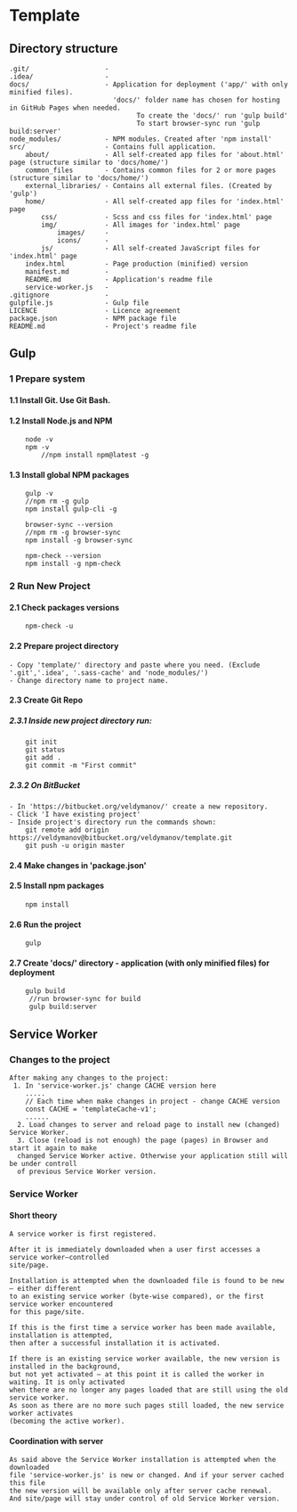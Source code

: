 # Template

## Directory structure

```
.git/                   - 
.idea/                  - 
docs/                   - Application for deployment ('app/' with only minified files).
                          'docs/' folder name has chosen for hosting in GitHub Pages when needed.
                                To create the 'docs/' run 'gulp build'
                                To start browser-sync run 'gulp build:server'                          
node_modules/           - NPM modules. Created after 'npm install'
src/                    - Contains full application.
    about/              - All self-created app files for 'about.html' page (structure similar to 'docs/home/')
    common_files        - Contains common files for 2 or more pages (structure similar to 'docs/home/')
    external_libraries/ - Contains all external files. (Created by 'gulp')
    home/               - All self-created app files for 'index.html' page
        css/            - Scss and css files for 'index.html' page
        img/            - All images for 'index.html' page
            images/     -
            icons/      -
        js/             - All self-created JavaScript files for 'index.html' page       
    index.html          - Page production (minified) version    
    manifest.md         -
    README.md           - Application's readme file
    service-worker.js   -   
.gitignore              - 
gulpfile.js             - Gulp file
LICENCE                 - Licence agreement
package.json            - NPM package file
README.md               - Project's readme file
```

## Gulp
### 1 Prepare system
#### 1.1 Install Git. Use Git Bash.
#### 1.2 Install Node.js and NPM
```
    node -v
    npm -v 
        //npm install npm@latest -g
```
#### 1.3 Install global NPM packages 
```
    gulp -v
    //npm rm -g gulp
    npm install gulp-cli -g
		
    browser-sync --version 
    //npm rm -g browser-sync
    npm install -g browser-sync
	
    npm-check --version
    npm install -g npm-check	 
```

### 2 Run New Project
#### 2.1 Check packages versions
```
    npm-check -u
```
#### 2.2 Prepare project directory
```
- Copy 'template/' directory and paste where you need. (Exclude '.git','.idea', '.sass-cache' and 'node_modules/')
- Change directory name to project name. 
```
#### 2.3 Create Git Repo
##### 2.3.1 Inside new project directory run:
```
    git init
    git status
    git add .
    git commit -m "First commit"
```
##### 2.3.2 On BitBucket
```
- In 'https://bitbucket.org/veldymanov/' create a new repository.
- Click 'I have existing project'
- Inside project's directory run the commands shown:
    git remote add origin https://veldymanov@bitbucket.org/veldymanov/template.git
    git push -u origin master
```
#### 2.4 Make changes in 'package.json'
#### 2.5 Install npm packages
````
    npm install
````
#### 2.6 Run the project
````
    gulp
````
#### 2.7 Create 'docs/' directory - application (with only minified files) for deployment
````
    gulp build
     //run browser-sync for build
     gulp build:server
````

## Service Worker
### Changes to the project
````
After making any changes to the project:
 1. In 'service-worker.js' change CACHE version here
    .....
    // Each time when make changes in project - change CACHE version
    const CACHE = 'templateCache-v1';
    ......
  2. Load changes to server and reload page to install new (changed) Service Worker. 
  3. Close (reload is not enough) the page (pages) in Browser and start it again to make 
  changed Service Worker active. Otherwise your application still will be under controll
  of previous Service Worker version.
````
### Service Worker
#### Short theory
````
A service worker is first registered.

After it is immediately downloaded when a user first accesses a service worker–controlled 
site/page.

Installation is attempted when the downloaded file is found to be new — either different 
to an existing service worker (byte-wise compared), or the first service worker encountered 
for this page/site.

If this is the first time a service worker has been made available, installation is attempted, 
then after a successful installation it is activated.

If there is an existing service worker available, the new version is installed in the background, 
but not yet activated — at this point it is called the worker in waiting. It is only activated 
when there are no longer any pages loaded that are still using the old service worker. 
As soon as there are no more such pages still loaded, the new service worker activates 
(becoming the active worker).

````
#### Coordination with server
````
As said above the Service Worker installation is attempted when the downloaded 
file 'service-worker.js' is new or changed. And if your server cached this file 
the new version will be available only after server cache renewal. 
And site/page will stay under control of old Service Worker version.
````